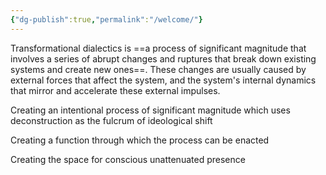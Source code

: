 ```yaml
---
{"dg-publish":true,"permalink":"/welcome/"}
---
```





Transformational dialectics is ==a process of significant magnitude that involves a series of abrupt changes and ruptures that break down existing systems and create new ones==. These changes are usually caused by external forces that affect the system, and the system's internal dynamics that mirror and accelerate these external impulses.


Creating an intentional process of significant magnitude
which uses deconstruction as the fulcrum of ideological shift

Creating a function through which the process can be enacted

Creating the space for conscious unattenuated presence



